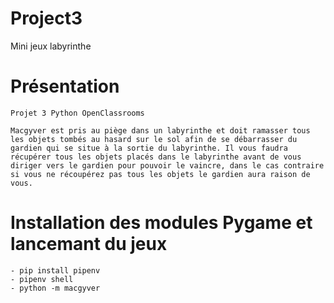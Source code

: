 # Project3
Mini jeux labyrinthe

# Présentation
    Projet 3 Python OpenClassrooms

    Macgyver est pris au piège dans un labyrinthe et doit ramasser tous les objets tombés au hasard sur le sol afin de se débarrasser du gardien qui se situe à la sortie du labyrinthe. Il vous faudra récupérer tous les objets placés dans le labyrinthe avant de vous diriger vers le gardien pour pouvoir le vaincre, dans le cas contraire si vous ne récoupérez pas tous les objets le gardien aura raison de vous.

# Installation des modules Pygame et lancemant du jeux
    - pip install pipenv
    - pipenv shell
    - python -m macgyver
